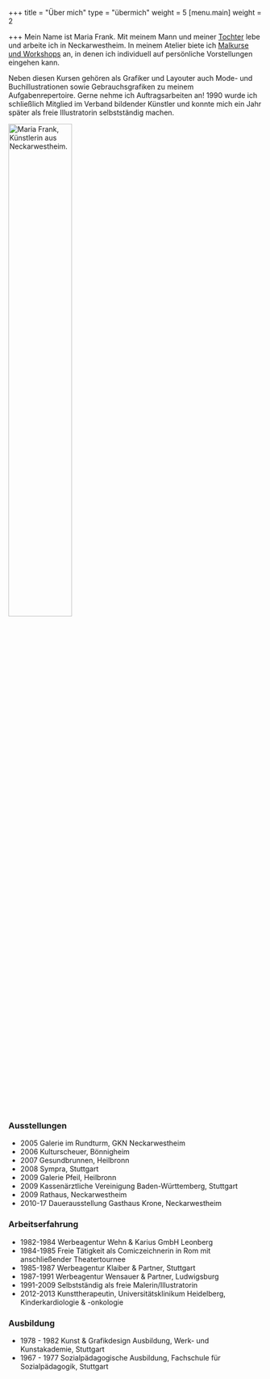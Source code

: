 +++
title = "Über mich"
type = "übermich"
weight = 5
[menu.main]
weight = 2

+++
Mein Name ist Maria Frank. Mit meinem Mann und meiner [Tochter](https://www.facebook.com/ArtCommissionsSabrinaFrank/?hc_ref=ARR9arXFIz3T4Er-GgksNx6qDZwJypIJJEXeZtxddSoqpGK_FbNH8HO1ToS0nVWu1iU&fref=nf) lebe und arbeite ich in Neckarwestheim. In meinem Atelier biete ich [Malkurse und Workshops](https://www.lesarts-mariafrank.de/service/workshops/) an, in denen ich individuell auf persönliche Vorstellungen eingehen kann.

Neben diesen Kursen gehören als Grafiker und Layouter auch Mode- und Buchillustrationen sowie Gebrauchsgrafiken zu meinem Aufgabenrepertoire. Gerne nehme ich Auftragsarbeiten an! 1990 wurde ich schließlich Mitglied im Verband bildender Künstler und konnte mich ein Jahr später als freie Illustratorin selbstständig machen.

<img src="/uploads/2018/05/14/guy1-1.jpg" alt="Maria Frank, Künstlerin aus Neckarwestheim." width="50%">

### Ausstellungen

* 2005    Galerie im Rundturm, GKN Neckarwestheim
* 2006    Kulturscheuer, Bönnigheim
* 2007    Gesundbrunnen, Heilbronn
* 2008    Sympra, Stuttgart
* 2009    Galerie Pfeil, Heilbronn
* 2009    Kassenärztliche Vereinigung Baden-Württemberg, Stuttgart
* 2009    Rathaus, Neckarwestheim
* 2010-17 Dauerausstellung Gasthaus Krone, Neckarwestheim

### Arbeitserfahrung

* 1982-1984 Werbeagentur Wehn & Karius GmbH Leonberg
* 1984-1985 Freie Tätigkeit als Comiczeichnerin in Rom mit anschließender Theatertournee
* 1985-1987 Werbeagentur Klaiber & Partner, Stuttgart
* 1987-1991 Werbeagentur Wensauer & Partner, Ludwigsburg
* 1991-2009 Selbstständig als freie Malerin/Illustratorin
* 2012-2013 Kunsttherapeutin, Universitätsklinikum Heidelberg, Kinderkardiologie & -onkologie

### Ausbildung

* 1978 - 1982 Kunst & Grafikdesign Ausbildung, Werk- und Kunstakademie, Stuttgart
* 1967 - 1977 Sozialpädagogische Ausbildung, Fachschule für Sozialpädagogik, Stuttgart